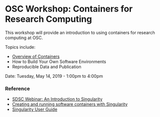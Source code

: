 # OSC Workshop: Containers for Research Computing
This workshop will provide an introduction to using containers for research computing at OSC.

Topics include:
* [Overview of Containers](https://osu.app.box.com/file/442091969923)
* How to Build Your Own Software Environments
* Reproducible Data and Publication

Date:
Tuesday, May 14, 2019 - 1:00pm to 4:00pm


### Reference
* [SDSC Webinar: An Introduction to Singularity](https://www.sdsc.edu/assets/docs/events/introduction-to-singularity.pdf)
* [Creating and running software containers with Singularity](https://github.com/ArangoGutierrez/Singularity-tutorial)
* [Singularity User Guide](https://www.sylabs.io/guides/3.1/user-guide/)
